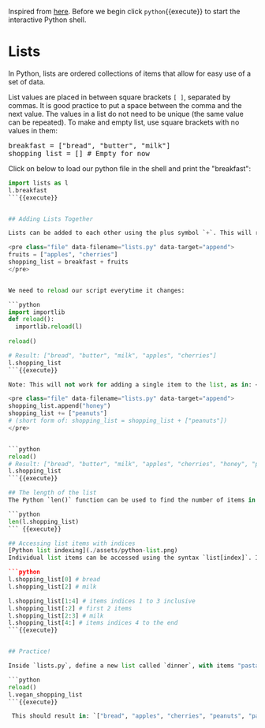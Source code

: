 Inspired from [here](https://www.codecademy.com/learn/paths/build-python-web-apps-flask/tracks/flask-python-data-structures-loops/modules/learn-python3-lists/cheatsheet).
Before we begin click `python`{{execute}} to start the interactive Python shell.

# Lists

In Python, lists are ordered collections of items that allow for easy use of a set of data.

List values are placed in between square brackets `[ ]`, separated by commas. It is good practice to put a space between the comma and the next value. The values in a list do not need to be unique (the same value can be repeated). To make and empty list, use square brackets with no values in them:

<pre class="file" data-filename="lists.py" data-target="append">
breakfast = ["bread", "butter", "milk"]
shopping_list = [] # Empty for now
</pre>

Click on below to load our python file in the shell and print the "breakfast":

```python
import lists as l
l.breakfast
```{{execute}}


## Adding Lists Together

Lists can be added to each other using the plus symbol `+`. This will result in a new list containing the same items in the same order with the first list’s items coming first.

<pre class="file" data-filename="lists.py" data-target="append">
fruits = ["apples", "cherries"]
shopping_list = breakfast + fruits
</pre>


We need to reload our script everytime it changes:

```python
import importlib
def reload():
  importlib.reload(l)
    
reload()

# Result: ["bread", "butter", "milk", "apples", "cherries"]
l.shopping_list
```{{execute}}

Note: This will not work for adding a single item to the list, as in: <code><s>shopping_list = shopping_list + "cookies"</s></code>. To do this, either use the `append()` method or use the plus symbol to add a new list with a single value:

<pre class="file" data-filename="lists.py" data-target="append">
shopping_list.append("honey")
shopping_list += ["peanuts"]
# (short form of: shopping_list = shopping_list + ["peanuts"])
</pre>


```python
reload()
# Result: ["bread", "butter", "milk", "apples", "cherries", "honey", "peanuts"]
l.shopping_list
```{{execute}}

## The length of the list
The Python `len()` function can be used to find the number of items in the list:

```python
len(l.shopping_list)
``` {{execute}}

## Accessing list items with indices
[Python list indexing](./assets/python-list.png)
Individual list items can be accessed using the syntax `list[index]`. Indices begin at zero and end at the length of the list minus one. So the first item is at index `0` and the last one at index `len(list) - 1`. You can select a range of items using the symbol `:`: e.g. `list[1:3]` gives you a new list with only the items at indices 1 and 2. When selecting a range, if you want to start from the first item, there is no need to specify the index `0`  before the `:`. Similarly, if you want to select a range ending with the last item, you don't need to specify an index after `:`:

```python
l.shopping_list[0] # bread
l.shopping_list[2] # milk

l.shopping_list[1:4] # items indices 1 to 3 inclusive
l.shopping_list[:2] # first 2 items
l.shopping_list[2:3] # milk
l.shopping_list[4:] # items indices 4 to the end
```{{execute}}


## Practice!

Inside `lists.py`, define a new list called `dinner`, with items "pasta" and "sausage", and add it to the shopping list. Then, define another list called `vegan_shopping_list`, and add all vegan items from the shopping list to it, using **only** the range subsetting and plus syntax. Test it by running:

```python
reload()
l.vegan_shopping_list
```{{execute}}

 This should result in: `["bread", "apples", "cherries", "peanuts", "pasta"]`
